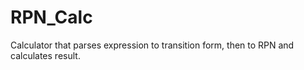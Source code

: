 # RPN_Calc
Calculator that parses expression to transition form, then to RPN and calculates result.
